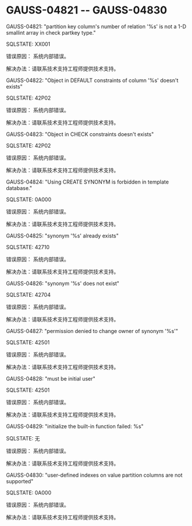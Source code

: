 # GAUSS-04821 -- GAUSS-04830<a name="ZH-CN_TOPIC_0302073356"></a>

GAUSS-04821: "partition key column's number of relation '%s' is not a 1-D smallint array in check partkey type."

SQLSTATE: XX001

错误原因： 系统内部错误。

解决办法：请联系技术支持工程师提供技术支持。

GAUSS-04822: "Object in DEFAULT constraints of column '%s' doesn't exists"

SQLSTATE: 42P02

错误原因： 系统内部错误。

解决办法：请联系技术支持工程师提供技术支持。

GAUSS-04823: "Object in CHECK constraints doesn't exists"

SQLSTATE: 42P02

错误原因： 系统内部错误。

解决办法：请联系技术支持工程师提供技术支持。

GAUSS-04824: "Using CREATE SYNONYM is forbidden in template database."

SQLSTATE: 0A000

错误原因： 系统内部错误。

解决办法：请联系技术支持工程师提供技术支持。

GAUSS-04825: "synonym '%s' already exists"

SQLSTATE: 42710

错误原因： 系统内部错误。

解决办法：请联系技术支持工程师提供技术支持。

GAUSS-04826: "synonym '%s' does not exist"

SQLSTATE: 42704

错误原因： 系统内部错误。

解决办法：请联系技术支持工程师提供技术支持。

GAUSS-04827: "permission denied to change owner of synonym '%s'"

SQLSTATE: 42501

错误原因： 系统内部错误。

解决办法：请联系技术支持工程师提供技术支持。

GAUSS-04828: "must be initial user"

SQLSTATE: 42501

错误原因： 系统内部错误。

解决办法：请联系技术支持工程师提供技术支持。

GAUSS-04829: "initialize the built-in function failed: %s"

SQLSTATE: 无

错误原因： 系统内部错误。

解决办法：请联系技术支持工程师提供技术支持。

GAUSS-04830: "user-defined indexes on value partition columns are not supported"

SQLSTATE: 0A000

错误原因： 系统内部错误。

解决办法：请联系技术支持工程师提供技术支持。


